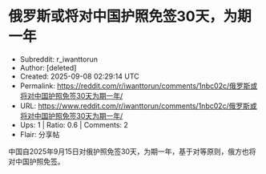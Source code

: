 # 俄罗斯或将对中国护照免签30天，为期一年

- Subreddit: r_iwanttorun
- Author: [deleted]
- Created: 2025-09-08 02:29:14 UTC
- Permalink: https://reddit.com/r/iwanttorun/comments/1nbc02c/俄罗斯或将对中国护照免签30天为期一年/
- URL: https://www.reddit.com/r/iwanttorun/comments/1nbc02c/俄罗斯或将对中国护照免签30天为期一年/
- Ups: 1 | Ratio: 0.6 | Comments: 2
- Flair: 分享帖


中国自2025年9月15日对俄护照免签30天，为期一年，基于对等原则，俄方也将对中国护照免签。


